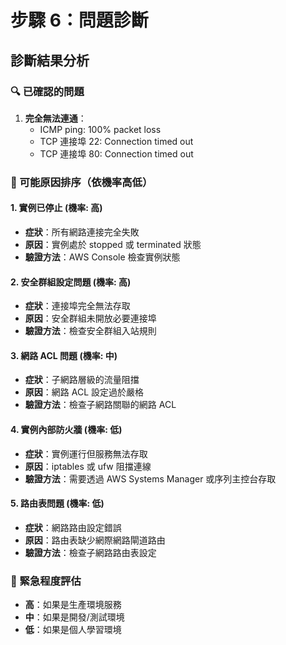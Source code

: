 # 步驟 6：問題診斷

## 診斷結果分析

### 🔍 已確認的問題
1. **完全無法連通**：
   - ICMP ping: 100% packet loss
   - TCP 連接埠 22: Connection timed out
   - TCP 連接埠 80: Connection timed out

### 🎯 可能原因排序（依機率高低）

#### 1. 實例已停止 (機率: 高)
- **症狀**：所有網路連接完全失敗
- **原因**：實例處於 stopped 或 terminated 狀態
- **驗證方法**：AWS Console 檢查實例狀態

#### 2. 安全群組設定問題 (機率: 高)
- **症狀**：連接埠完全無法存取
- **原因**：安全群組未開放必要連接埠
- **驗證方法**：檢查安全群組入站規則

#### 3. 網路 ACL 問題 (機率: 中)
- **症狀**：子網路層級的流量阻擋
- **原因**：網路 ACL 設定過於嚴格
- **驗證方法**：檢查子網路關聯的網路 ACL

#### 4. 實例內部防火牆 (機率: 低)
- **症狀**：實例運行但服務無法存取
- **原因**：iptables 或 ufw 阻擋連線
- **驗證方法**：需要透過 AWS Systems Manager 或序列主控台存取

#### 5. 路由表問題 (機率: 低)
- **症狀**：網路路由設定錯誤
- **原因**：路由表缺少網際網路閘道路由
- **驗證方法**：檢查子網路路由表設定

### 🚨 緊急程度評估
- **高**：如果是生產環境服務
- **中**：如果是開發/測試環境
- **低**：如果是個人學習環境